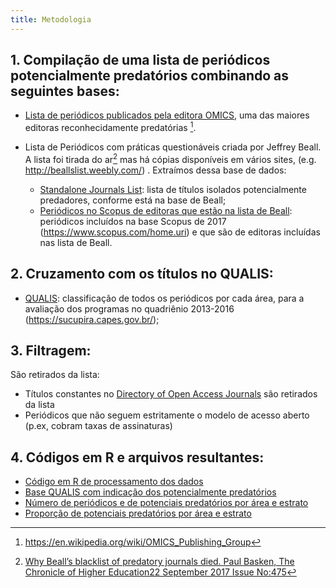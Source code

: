 ```yaml
---
title: Metodologia
---
```


## 1. Compilação de uma lista de periódicos potencialmente predatórios combinando as seguintes bases:

* [Lista de periódicos publicados pela editora OMICS](/omics.csv), uma das maiores editoras reconhecidamente predatórias [^4].

* Lista de Periódicos com práticas questionáveis criada por Jeffrey Beall. A lista foi tirada do ar[^3] mas há cópias disponíveis em vários sites, (e.g.  http://beallslist.weebly.com/) . Extraímos dessa base de dados:
	* [Standalone Journals List](/beals.csv): lista de títulos isolados potencialmente predadores, conforme está na base de Beall;
	* [Periódicos no Scopus de editoras que estão na lista de Beall](/beals_publishers_in_scopus.csv): periódicos incluídos na base Scopus de 2017 (https://www.scopus.com/home.uri) e que são de editoras incluídas nas lista de Beall.


## 2. Cruzamento com os títulos no QUALIS:

* [QUALIS](/areas.csv): classificação de todos os periódicos por cada área, para a avaliação dos programas no quadriênio 2013-2016 (https://sucupira.capes.gov.br/); 

## 3. Filtragem:
São retirados da lista:

* Títulos constantes no [Directory of Open Access Journals](https://doaj.org/) são retirados da lista
* Periódicos que não seguem estritamente o modelo de acesso aberto (p.ex, cobram taxas de assinaturas)

## 4. Códigos em R e arquivos resultantes:

* [Código em R de processamento dos dados](/verifica_predadores_qualis.R)
* [Base QUALIS com indicação dos potencialmente predatórios](/qualis_id_predadores.csv)
* [Número de periódicos e de potenciais predatórios por área e estrato](/proporcao_pred_estrato_area.csv)
* [Proporção de potenciais predatórios por área e estrato](/n_predadores_inclusivo_area.csv)

[^3]: [Why Beall’s blacklist of predatory journals died. Paul Basken, The Chronicle of Higher Education22 September 2017 Issue No:475](http://www.universityworldnews.com/article.php?story=20170920150122306)

[^4]: https://en.wikipedia.org/wiki/OMICS_Publishing_Group
